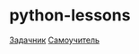 # python-lessons

<a href="https://pythonworld.ru/osnovy/tasks.html" target="_blank">Задачник</a>
<a href="https://pythonworld.ru/samouchitel-python" target="_blank">Самоучитель</a>